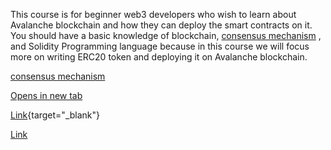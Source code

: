 <base target="_blank">

This course is for beginner web3 developers who wish to learn about Avalanche blockchain and how they can deploy the smart contracts on it. You should have a basic knowledge of blockchain, [consensus mechanism](https://metaschool.so/articles/consensus-mechanism-meaning/) , and Solidity Programming language because in this course we will focus more on writing ERC20 token and deploying it on Avalanche blockchain.



<a href="https://metaschool.so/articles/consensus-mechanism-meaning/" target="_blank">consensus mechanism</a>

[Opens in new tab](https://external.ink?to=/metaschool.so/articles/consensus-mechanism-meaning/)

[Link](https://metaschool.so/articles/consensus-mechanism-meaning/){target="_blank"}

<a href="https://metaschool.so/articles/consensus-mechanism-meaning/" rel="nofollow" title="title&quot; target=&quot;_blank">Link</a>
